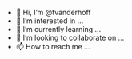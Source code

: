 - 👋 Hi, I’m @tvanderhoff
- 👀 I’m interested in ...
- 🌱 I’m currently learning ...
- 💞️ I’m looking to collaborate on ...
- 📫 How to reach me ...

<!---
tvanderhoff/tvanderhoff is a ✨ special ✨ repository because its `README.md` (this file) appears on your GitHub profile.
You can click the Preview link to take a look at your changes.
--->
